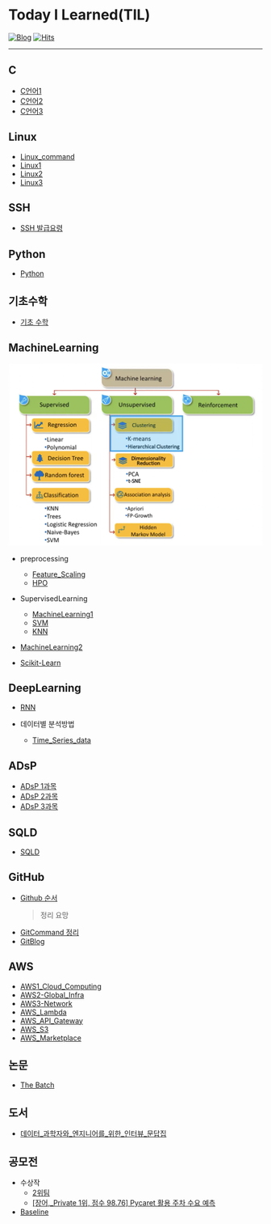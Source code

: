 # Today I Learned(TIL)
[![Blog](https://img.shields.io/badge/Blog-jmsmg.github.io-green.svg)](https://jmsmg.github.io/)
[![Hits](https://hits.seeyoufarm.com/api/count/incr/badge.svg?url=https%3A%2F%2Fgithub.com%2Fjmsmg%2F&count_bg=%2379C83D&title_bg=%23555555&icon=&icon_color=%23E7E7E7&title=vistor&edge_flat=false)](https://hits.seeyoufarm.com)

---
## C
- [C언어1](https://github.com/jmsmg/TIL/blob/main/C/C언어1.md)
- [C언어2](https://github.com/jmsmg/TIL/blob/main/C/C언어2.md)
- [C언어3](https://github.com/jmsmg/TIL/blob/main/C/C언어3.md)

## Linux
- [Linux_command](https://github.com/jmsmg/TIL/blob/main/Linux/Linux_command.md)
- [Linux1](https://github.com/jmsmg/TIL/blob/main/Linux/Linux1.md)
- [Linux2](https://github.com/jmsmg/TIL/blob/main/Linux/Linux2.md)
- [Linux3](https://github.com/jmsmg/TIL/blob/main/Linux/Linux3.md)

## SSH
- [SSH 발급요령](https://github.com/jmsmg/TIL/blob/main/SSH/SSH.md)

## Python
- [Python](https://github.com/jmsmg/TIL/blob/main/Python/Python.md)

## 기초수학
- [기초 수학](https://github.com/jmsmg/TIL/blob/main/기초수학/mathmatics.md)


## MachineLearning

![MachineLearning](https://github.com/jmsmg/TIL/blob/main/img/README_ML.png)

- preprocessing
  - [Feature_Scaling](https://github.com/jmsmg/TIL/tree/main/MachineLearning/preprocessing/Feature_Scaling.md)
  - [HPO](https://github.com/jmsmg/TIL/tree/main/MachineLearning/preprocessing/HPO.md)

- SupervisedLearning
  - [MachineLearning1](https://github.com/jmsmg/TIL/tree/main/MachineLearning/SupervisedLearning/MachineLearning1.md)
  - [SVM](https://github.com/jmsmg/TIL/tree/main/MachineLearning/SupervisedLearning/SVM.md)
  - [KNN](https://github.com/jmsmg/TIL/tree/main/MachineLearning/SupervisedLearning/KNN.md)


- [MachineLearning2](https://github.com/jmsmg/TIL/blob/main/MachineLearning/MachineLearning2.md)
- [Scikit-Learn](https://github.com/jmsmg/TIL/blob/main/MachineLearning/Scikit-Learn.md)

## DeepLearning
- [RNN](https://github.com/jmsmg/TIL/blob/main/DeepLearning/RNN.md)

- 데이터별 분석방법
  - [Time_Series_data](https://github.com/jmsmg/TIL/blob/main/DeepLearning/데이터별%20분석방법/Time_Series_data.md)

## ADsP
- [ADsP 1과목](https://github.com/jmsmg/TIL/blob/main/ADsP/ADsP1.md)
- [ADsP 2과목](https://github.com/jmsmg/TIL/blob/main/ADsP/ADsP2.md)
- [ADsP 3과목](https://github.com/jmsmg/TIL/blob/main/ADsP/ADsP3.md)

## SQLD
- [SQLD](https://github.com/jmsmg/TIL/blob/main/SQLD/SQLD필기.md)

## GitHub
- [Github 순서](https://github.com/jmsmg/TIL/blob/main/GitHub/GitHub.md)
    > 정리 요망
- [GitCommand 정리](https://github.com/jmsmg/TIL/blob/main/GitHub/GitCommand.md)
- [GitBlog](https://github.com/jmsmg/TIL/blob/main/GitHub/GitBlog.md)

## AWS
- [AWS1_Cloud_Computing](https://github.com/jmsmg/TIL/blob/main/AWS/AWS1-Cloud_Computing.md)
- [AWS2-Global_Infra](https://github.com/jmsmg/TIL/blob/main/AWS/AWS2-Global_infra.md)
- [AWS3-Network](https://github.com/jmsmg/TIL/blob/main/AWS/AWS3-Network.md)
- [AWS_Lambda](https://github.com/jmsmg/TIL/blob/main/AWS/AWS_Lambda.md)
- [AWS_API_Gateway](https://github.com/jmsmg/TIL/blob/main/AWS/AWS_API_Gateway.md)
- [AWS_S3](https://github.com/jmsmg/TIL/blob/main/AWS/AWS_S3.md)
- [AWS_Marketplace](https://github.com/jmsmg/TIL/blob/main/AWS/AWS_Marketplace.md)

## 논문
- [The Batch](https://github.com/jmsmg/TIL/tree/main/논문/TheBatch)

## 도서
- [데이터_과학자와_엔지니어를_위한_인터뷰_문답집](https://github.com/jmsmg/TIL/blob/main/도서/데이터_과학자와_엔지니어를_위한_인터뷰_문답집.md)
  
## 공모전
- 수상작
  - [2위팀](https://github.com/jmsmg/TIL/tree/main/공모전/수상작/[2위]SIlab.ipynb)
  - [[장어,_Private 1위, 점수 98.76] Pycaret 활용 주차 수요 예측](https://github.com/jmsmg/TIL/blob/main/공모전/수상작/%5B장어%2C_Private%201위%2C%20점수%2098.76%5D%20Pycaret%20활용%20주차%20수요%20예측.ipynb)
- [Baseline](https://github.com/jmsmg/TIL/tree/main/공모전/HAICon2021_Baseline.ipynb)
